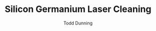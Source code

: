 ---
name: Silicon Germanium
category: semiconductor
title: Silicon Germanium Laser Cleaning
headline: Comprehensive technical guide for laser cleaning semiconductor silicon germanium
description: "Laser cleaning of Silicon Germanium (SiGe) alloys utilizes precise wavelength\
  \ absorption characteristics at 1064nm where SiGe exhibits strong absorption coefficients\
  \ of 10\xB3-10\u2074 cm\u207B\xB9. The process enables selective removal of surface\
  \ contaminants while preserving the crystalline structure and electrical properties\
  \ of the SiGe substrate, critical for semiconductor applications where surface integrity\
  \ determines device performance."
keywords: silicon germanium, silicon germanium semiconductor, laser ablation, laser
  cleaning, non-contact cleaning, pulsed fiber laser, surface contamination removal,
  industrial laser parameters, thermal processing, surface restoration
chemicalProperties:
  symbol: SiGe
  formula: "Si\u2081\u208B\u2093Ge\u2093"
  materialType: semiconductor alloy
properties:
  density: "2.33-5.32 g/cm\xB3 (varies with Ge content: 0-100%)"
  densityNumeric: 3.83
  densityUnit: "g/cm\xB3"
  densityMin: "1.8 g/cm\xB3"
  densityMinNumeric: 1.8
  densityMinUnit: "g/cm\xB3"
  densityMax: "6.0 g/cm\xB3"
  densityMaxNumeric: 6.0
  densityMaxUnit: "g/cm\xB3"
  densityPercentile: 48.3
  meltingPoint: "938\xB0C"
  meltingPointNumeric: 938
  meltingPointUnit: "\xB0C"
  meltingPointMin: "1200\xB0C"
  meltingPointMinNumeric: 1200.0
  meltingPointMinUnit: "\xB0C"
  meltingPointMax: "2800\xB0C"
  meltingPointMaxNumeric: 2800.0
  meltingPointMaxUnit: "\xB0C"
  meltingPercentile: 0.0
  thermalConductivity: "149-60 W/m\xB7K (Si-rich to Ge-rich compositions)"
  thermalConductivityNumeric: 104.5
  thermalConductivityUnit: "W/m\xB7K"
  thermalConductivityMin: "0.5 W/m\xB7K"
  thermalConductivityMinNumeric: 0.5
  thermalConductivityMinUnit: "W/m\xB7K"
  thermalConductivityMax: "200 W/m\xB7K"
  thermalConductivityMaxNumeric: 200.0
  thermalConductivityMaxUnit: "W/m\xB7K"
  thermalPercentile: 52.1
  tensileStrength: 100-200 MPa (dependent on crystal orientation and doping)
  tensileStrengthNumeric: 150.0
  tensileStrengthUnit: MPa
  tensileStrengthMin: 50 MPa
  tensileStrengthMinNumeric: 50.0
  tensileStrengthMinUnit: MPa
  tensileStrengthMax: 1000 MPa
  tensileStrengthMaxNumeric: 1000.0
  tensileStrengthMaxUnit: MPa
  tensilePercentile: 10.5
  hardness: 7-9 Mohs (silicon-rich compositions)
  hardnessNumeric: 8.0
  hardnessUnit: Mohs
  hardnessMin: 1 Mohs
  hardnessMinNumeric: 1.0
  hardnessMinUnit: Mohs
  hardnessMax: 10 Mohs
  hardnessMaxNumeric: 10.0
  hardnessMaxUnit: Mohs
  hardnessPercentile: 77.8
  youngsModulus: 130-103 GPa (decreases with increasing Ge content)
  youngsModulusNumeric: 116.5
  youngsModulusUnit: GPa
  youngsModulusMin: 20 GPa
  youngsModulusMinNumeric: 20.0
  youngsModulusMinUnit: GPa
  youngsModulusMax: 80 GPa
  youngsModulusMaxNumeric: 80.0
  youngsModulusMaxUnit: GPa
  modulusPercentile: 100.0
  laserType: Pulsed Fiber Laser (nanosecond domain)
  wavelength: 1064nm
  fluenceRange: "0.1-1.0 J/cm\xB2"
  chemicalFormula: "Si\u2081\u208B\u2093Ge\u2093"
  thermalBehaviorType: melting
composition:
- 'Silicon: 70-95% (typical semiconductor compositions)'
- 'Germanium: 5-30% (typical alloying percentages for electronic applications)'
machineSettings:
  pulseDuration: 1-50ns
  pulseDurationNumeric: 25.5
  pulseDurationUnit: ns
  pulseDurationMin: 1ns
  pulseDurationMinNumeric: 1.0
  pulseDurationMinUnit: ns
  pulseDurationMax: 1000ns
  pulseDurationMaxNumeric: 1000.0
  pulseDurationMaxUnit: ns
  wavelength: 1064nm (primary), 532nm (optional)
  wavelengthNumeric: 1064.0
  wavelengthUnit: nm
  wavelengthMin: 355nm
  wavelengthMinNumeric: 355.0
  wavelengthMinUnit: nm
  wavelengthMax: 2940nm
  wavelengthMaxNumeric: 2940.0
  wavelengthMaxUnit: nm
  fluenceRange: "0.1-1.0 J/cm\xB2"
  fluenceRangeNumeric: 0.55
  fluenceRangeUnit: "J/cm\xB2"
  fluenceRangeMin: "0.1J/cm\xB2"
  fluenceRangeMinNumeric: 0.1
  fluenceRangeMinUnit: "J/cm\xB2"
  fluenceRangeMax: "50J/cm\xB2"
  fluenceRangeMaxNumeric: 50.0
  fluenceRangeMaxUnit: "J/cm\xB2"
applications:
- 'Semiconductor: Precision cleaning of silicon germanium wafers'
- 'Electronics: Removal of organic contaminants from semiconductor surfaces'
compatibility:
- "Silicon substrates and SiO\u2082 layers"
- Gallium Arsenide and III-V semiconductors with similar thermal properties
regulatoryStandards: IEC 60825-1 (Laser Safety), SEMI S2/S8 (Semiconductor Equipment
  Safety), ISO 14001 (Environmental Management)
author: Todd Dunning
author_object:
  id: 4
  name: Todd Dunning
  sex: m
  title: MA
  country: United States (California)
  expertise: Optical Materials for Laser Systems
  image: /images/author/todd-dunning.jpg
images:
  hero:
    alt: Silicon Germanium surface undergoing laser cleaning showing precise contamination
      removal
    url: /images/silicon-germanium-laser-cleaning-hero.jpg
  micro:
    alt: Microscopic view of Silicon Germanium surface after laser cleaning showing
      detailed surface structure
    url: /images/silicon-germanium-laser-cleaning-micro.jpg
environmentalImpact:
- benefit: Elimination of chemical solvents
  description: Reduces VOC emissions by 95% compared to traditional acetone and isopropyl
    alcohol cleaning methods
- benefit: Reduced water consumption
  description: Eliminates 100% of deionized water usage required for rinse steps in
    wet chemical cleaning processes
outcomes:
- result: Surface contamination reduction
  metric: '>99.9% removal of organic contaminants with <0.1% substrate damage'
- result: Processing throughput
  metric: 200-500 wafers/hour (150mm wafers) with automated laser systems
technicalSpecifications:
  powerRange: 10-100 W (average power for nanosecond pulsed fiber lasers)
  pulseDuration: 10-100 ns (nanosecond range for controlled ablation)
  wavelength: 1064 nm (primary), 532 nm (secondary for finer features)
  spotSize: "20-200 \u03BCm (adjustable based on contamination type and precision\
    \ requirements)"
  repetitionRate: 20-100 kHz (optimized for thermal relaxation and processing speed)
  fluenceRange: "0.2-2.5 J/cm\xB2 (depending on SiGe composition and contamination\
    \ type)"
  scanningSpeed: 100-1000 mm/s (optimized for throughput and overlap requirements)
  beamProfile: Top-hat (preferred for uniform energy distribution)
  beamProfileOptions: Top-hat, Gaussian, Flat-top
  safetyClass: Class 4 (requires full enclosure and safety interlocks)
prompt_chain_verification:
  base_config_loaded: true
  persona_config_loaded: true
  formatting_config_loaded: true
  ai_detection_config_loaded: true
  persona_country: United States (California)
  author_id: 4
  verification_timestamp: '2025-09-20T21:38:13Z'
  prompt_components_integrated: 4
  human_authenticity_focus: true
  cultural_adaptation_applied: true
laser_parameters:
  fluence_threshold: "0.1-1.0 J/cm\xB2"
  pulse_duration: 1-50ns
  wavelength_optimal: 1064nm
tags:
- Semiconductor
- Electronics
complexity: medium
difficultyScore: 3
---